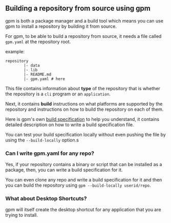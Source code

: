 
## Building a repository from source using gpm

gpm is both a package manager and a build tool which means you can use gpm to install a repository by building it from source.

For gpm, to be able to build a repository from source, it needs a file called `gpm.yaml` at the repository root.

example:
```shell
repository
        |- data
        |- lib
        |- README.md
        |- gpm.yaml # here
```

This file contains information about **type** of the repository that is whether the repository is a `cli` program or an `application`.

Next, it contains **build** instructions on what platforms are supported by the repository and instructions on how to build the repository on each of them.

Here is gpm's own [build specification](https://github.com/generic-package-manager/gpm/blob/main/gpm.yaml) to help you understand, it contains detailed description on how to write a build specification file.

You can test your build specification locally without even pushing the file by using the `--build-locally` option.s

### Can I write gpm.yaml for any repo?
Yes, if your repository contains a binary or script that can be installed as a package, then, you can write a build specification for it.

You can even clone any repo and write a build specification for it and then you can build the repository using `gpm --build-locally userid/repo`.

### What about Desktop Shortcuts?
gpm will itself create the desktop shortcut for any application that you are trying to install.